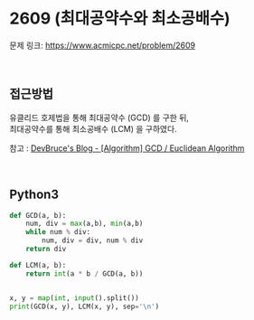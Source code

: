 # 2609 (최대공약수와 최소공배수)

문제 링크: <https://www.acmicpc.net/problem/2609>  

<br>

## 접근방법

유클리드 호제법을 통해 최대공약수 (GCD) 를 구한 뒤,  
최대공약수를 통해 최소공배수 (LCM) 을 구하였다.  

참고 : [DevBruce's Blog - [Algorithm] GCD / Euclidean Algorithm](https://devbruce.github.io/algorithm/alg-02-gcd/)

<br>

## Python3

```python
def GCD(a, b):
    num, div = max(a,b), min(a,b)
    while num % div:
        num, div = div, num % div
    return div

def LCM(a, b):
    return int(a * b / GCD(a, b))


x, y = map(int, input().split())
print(GCD(x, y), LCM(x, y), sep='\n')
```
